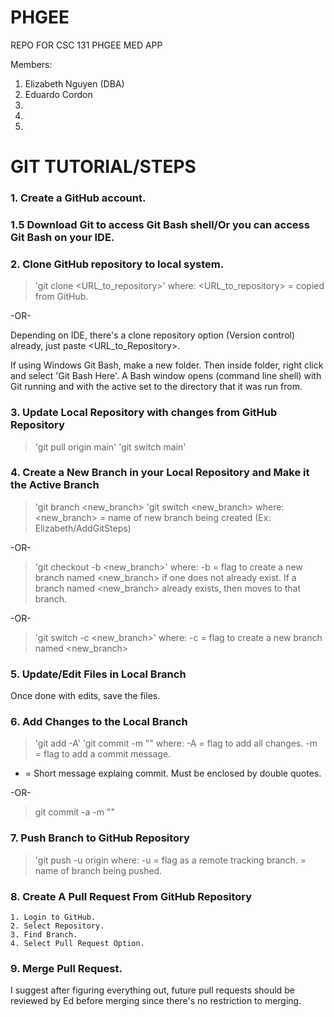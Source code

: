 # PHGEE
REPO FOR CSC 131 PHGEE MED APP

Members:
1. Elizabeth Nguyen (DBA)
2. Eduardo Cordon
3. 
4.
5.


# GIT TUTORIAL/STEPS



### 1. Create a GitHub account.

### 1.5 Download Git to access Git Bash shell/Or you can access Git Bash on your IDE.

### 2. Clone GitHub repository to local system.
> 'git clone <URL_to_repository>'
> where:
> <URL_to_repository> = copied from GitHub.

-OR-

Depending on IDE, there's a clone repository option (Version control) already, just paste <URL_to_Repository>.

If using Windows Git Bash, make a new folder.  Then inside folder, right click and select 'Git Bash Here'.  A Bash window opens (command line shell) with Git running and with the active set to the directory that it was run from.

### 3. Update Local Repository with changes from GitHub Repository
> 'git pull origin main'
> 'git switch main'

### 4. Create a New Branch in your Local Repository and Make it the Active Branch
> 'git branch <new_branch>
> 'git switch <new_branch>
> where:
> <new_branch> = name of new branch being created (Ex: Elizabeth/AddGitSteps)

-OR-

> 'git checkout -b <new_branch>'
> where:
> -b = flag to create a new branch named <new_branch> if one does not already exist.  If a branch named <new_branch> already exists, then moves to that branch.

-OR-

> 'git switch -c <new_branch>'
> where:
> -c = flag to create a new branch named <new_branch>

### 5. Update/Edit Files in Local Branch
Once done with edits, save the files.

### 6. Add Changes to the Local Branch
> 'git add -A'
> 'git commit -m "<msg>"
> where:
> -A = flag to add all changes.
> -m = flag to add a commit message.
- <msg> = Short message explaing commit.  Must be enclosed by double quotes.

-OR-

> git commit -a -m "<msg>"

### 7. Push Branch to GitHub Repository
> 'git push -u origin <branch>
> where:
> -u = flag as a remote tracking branch.
> <branch> = name of branch being pushed.

### 8. Create A Pull Request From GitHub Repository

    1. Login to GitHub.
    2. Select Repository.
    3. Find Branch.
    4. Select Pull Request Option.

### 9.  Merge Pull Request.
I suggest after figuring everything out, future pull requests should be reviewed by Ed before merging since there's no restriction to merging.
